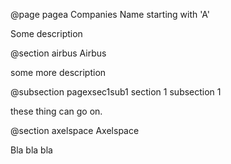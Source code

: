 @page pagea Companies Name starting with 'A'

Some description

@section airbus Airbus

some more description 

@subsection	pagexsec1sub1 section 1 subsection 1

these thing can go on. 

@section axelspace	Axelspace

Bla bla bla